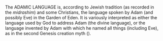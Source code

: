 The ADAMIC LANGUAGE is, according to Jewish tradition (as recorded in the _midrashim_) and some Christians, the language spoken by Adam (and possibly Eve) in the Garden of Eden. It is variously interpreted as either the language used by God to address Adam (the divine language), or the language invented by Adam with which he named all things (including Eve), as in the second Genesis creation myth ().
